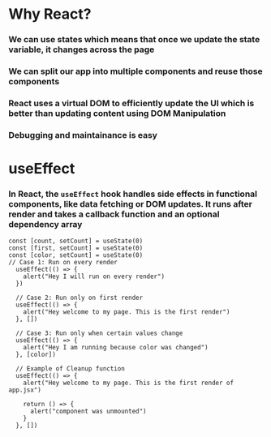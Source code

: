 # Why React?
### We can use states which means that once we update the state variable, it changes across the page
### We can split our app into multiple components and reuse those components
### React uses a virtual DOM to efficiently update the UI which is better than updating content using DOM Manipulation
### Debugging and maintainance is easy

# useEffect
### In React, the `useEffect` hook handles side effects in functional components, like data fetching or DOM updates. It runs after render and takes a callback function and an optional dependency array
```
const [count, setCount] = useState(0)
const [first, setCount] = useState(0)
const [color, setCount] = useState(0)
// Case 1: Run on every render 
  useEffect(() => {
    alert("Hey I will run on every render")
  })

  // Case 2: Run only on first render 
  useEffect(() => {
    alert("Hey welcome to my page. This is the first render")
  }, [])

  // Case 3: Run only when certain values change
  useEffect(() => {
    alert("Hey I am running because color was changed")
  }, [color])

  // Example of Cleanup function
  useEffect(() => {
    alert("Hey welcome to my page. This is the first render of app.jsx")

    return () => {
      alert("component was unmounted")
    }
  }, [])
```

